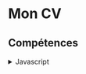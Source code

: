 # Mon CV

## Compétences
<details>
<summary>Javascript</summary>

 * NojeJS
 * VueJS
 * ES6
</details>